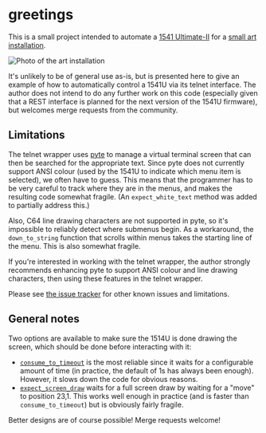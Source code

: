 # greetings

This is a small project intended to automate a [1541 Ultimate-II](https://1541u-documentation.readthedocs.io/en/latest/index.html) for a [small art installation](https://modernduck.com/2023/11/greetings/).

![Photo of the art installation](https://modernduck.com/wp-content/uploads/2023/11/20231127_182654-scaled.jpg)

It's unlikely to be of general use as-is, but is presented here to give an example of how to automatically control a 1541U via its telnet interface.
The author does not intend to do any further work on this code (especially given that a REST interface is planned for the next version of the 1541U firmware), but welcomes merge requests from the community.

## Limitations

The telnet wrapper uses [pyte](https://github.com/selectel/pyte/) to manage a virtual terminal screen that can then be searched for the appropriate text.
Since pyte does not currently support ANSI colour (used by the 1541U to indicate which menu item is selected), we often have to guess.
This means that the programmer has to be very careful to track where they are in the menus, and makes the resulting code somewhat fragile.
(An `expect_white_text` method was added to partially address this.)

Also, C64 line drawing characters are not supported in pyte, so it's impossible to reliably detect where submenus begin.
As a workaround, the `down_to_string` function that scrolls within menus takes the starting line of the menu.
This is also somewhat fragile.

If you're interested in working with the telnet wrapper, the author strongly recommends enhancing pyte to support ANSI colour and line drawing characters, then using these features in the telnet wrapper.

Please see [the issue tracker](https://gitlab.com/scjody/greetings/-/issues) for other known issues and limitations.

## General notes

Two options are available to make sure the 1514U is done drawing the screen, which should be done before interacting with it:
* [`consume_to_timeout`](https://gitlab.com/scjody/greetings/-/blob/fc1502829099017c7d1f05aaeeace6ed3b789e85/ultelnet.py#L186) is the most reliable since it waits for a configurable amount of time (in practice, the default of 1s has always been enough).
However, it slows down the code for obvious reasons.
* [`expect_screen_draw`](https://gitlab.com/scjody/greetings/-/blob/fc1502829099017c7d1f05aaeeace6ed3b789e85/ultelnet.py#L173) waits for a full screen draw by waiting for a "move" to position 23,1.
This works well enough in practice (and is faster than `consume_to_timeout`) but is obviously fairly fragile.

Better designs are of course possible!
Merge requests welcome!
